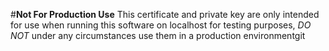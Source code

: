 #__Not For Production Use__
This certificate and private key are only intended for use when running this software on localhost for testing purposes, *DO NOT* under any circumstances use them in a production environmentgit 